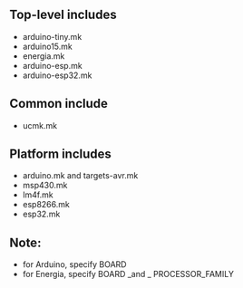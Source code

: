 Top-level includes
------------------
- arduino-tiny.mk
- arduino15.mk
- energia.mk
- arduino-esp.mk
- arduino-esp32.mk

Common include
--------------
- ucmk.mk

Platform includes
-----------------
- arduino.mk and targets-avr.mk
- msp430.mk
- lm4f.mk
- esp8266.mk
- esp32.mk

Note:
-----
- for Arduino, specify BOARD
- for Energia, specify BOARD _and _ PROCESSOR_FAMILY
